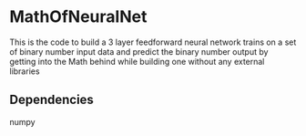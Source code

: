 # MathOfNeuralNet
This is the code to build a 3 layer feedforward neural network trains on a set of binary number input data and predict the binary number output by getting into the Math behind while building one without any external libraries 
## Dependencies
numpy
